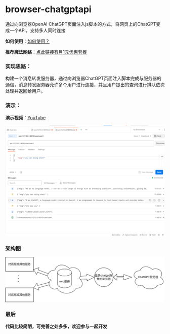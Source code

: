 # browser-chatgptapi

通过向浏览器OpenAI ChatGPT页面注入js脚本的方式，将网页上的ChatGPT变成一个API，支持多人同时连接

**如何使用**：[如何使用？](wiki/如何使用.md)

**推荐魔法网络**：[点此链接有月1元优惠套餐](https://xx025.github.io/773ycd9u.html)


### 实现思路：

构建一个消息转发服务器，通过向浏览器ChatGPT页面注入脚本完成与服务器的通信，消息转发服务器允许多个用户进行连接，并且用户提出的查询进行排队依次处理并返回给用户。

### 演示：

**演示视频**：[YouTube](https://www.youtube.com/embed/o4SETVDbaEY)

![image](imgs/220007238-2b040e5e-1be7-404e-9cc6-3605f862660d.png)



### 架构图

![架构图.png](imgs/zh_architecture-diagram.png)



### 最后

**代码比较简陋，可完善之处多多，欢迎参与一起开发**